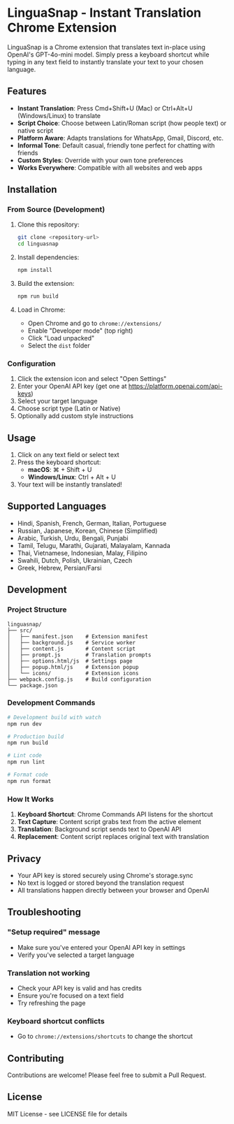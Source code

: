 # LinguaSnap - Instant Translation Chrome Extension

LinguaSnap is a Chrome extension that translates text in-place using OpenAI's GPT-4o-mini model. Simply press a keyboard shortcut while typing in any text field to instantly translate your text to your chosen language.

## Features

- **Instant Translation**: Press Cmd+Shift+U (Mac) or Ctrl+Alt+U (Windows/Linux) to translate
- **Script Choice**: Choose between Latin/Roman script (how people text) or native script
- **Platform Aware**: Adapts translations for WhatsApp, Gmail, Discord, etc.
- **Informal Tone**: Default casual, friendly tone perfect for chatting with friends
- **Custom Styles**: Override with your own tone preferences
- **Works Everywhere**: Compatible with all websites and web apps

## Installation

### From Source (Development)

1. Clone this repository:
   ```bash
   git clone <repository-url>
   cd linguasnap
   ```

2. Install dependencies:
   ```bash
   npm install
   ```

3. Build the extension:
   ```bash
   npm run build
   ```

4. Load in Chrome:
   - Open Chrome and go to `chrome://extensions/`
   - Enable "Developer mode" (top right)
   - Click "Load unpacked"
   - Select the `dist` folder

### Configuration

1. Click the extension icon and select "Open Settings"
2. Enter your OpenAI API key (get one at https://platform.openai.com/api-keys)
3. Select your target language
4. Choose script type (Latin or Native)
5. Optionally add custom style instructions

## Usage

1. Click on any text field or select text
2. Press the keyboard shortcut:
   - **macOS**: ⌘ + Shift + U
   - **Windows/Linux**: Ctrl + Alt + U
3. Your text will be instantly translated!

## Supported Languages

- Hindi, Spanish, French, German, Italian, Portuguese
- Russian, Japanese, Korean, Chinese (Simplified)
- Arabic, Turkish, Urdu, Bengali, Punjabi
- Tamil, Telugu, Marathi, Gujarati, Malayalam, Kannada
- Thai, Vietnamese, Indonesian, Malay, Filipino
- Swahili, Dutch, Polish, Ukrainian, Czech
- Greek, Hebrew, Persian/Farsi

## Development

### Project Structure

```
linguasnap/
├── src/
│   ├── manifest.json    # Extension manifest
│   ├── background.js    # Service worker
│   ├── content.js       # Content script
│   ├── prompt.js        # Translation prompts
│   ├── options.html/js  # Settings page
│   ├── popup.html/js    # Extension popup
│   └── icons/           # Extension icons
├── webpack.config.js    # Build configuration
└── package.json
```

### Development Commands

```bash
# Development build with watch
npm run dev

# Production build
npm run build

# Lint code
npm run lint

# Format code
npm run format
```

### How It Works

1. **Keyboard Shortcut**: Chrome Commands API listens for the shortcut
2. **Text Capture**: Content script grabs text from the active element
3. **Translation**: Background script sends text to OpenAI API
4. **Replacement**: Content script replaces original text with translation

## Privacy

- Your API key is stored securely using Chrome's storage.sync
- No text is logged or stored beyond the translation request
- All translations happen directly between your browser and OpenAI

## Troubleshooting

### "Setup required" message
- Make sure you've entered your OpenAI API key in settings
- Verify you've selected a target language

### Translation not working
- Check your API key is valid and has credits
- Ensure you're focused on a text field
- Try refreshing the page

### Keyboard shortcut conflicts
- Go to `chrome://extensions/shortcuts` to change the shortcut

## Contributing

Contributions are welcome! Please feel free to submit a Pull Request.

## License

MIT License - see LICENSE file for details